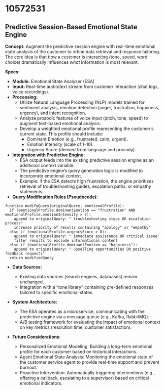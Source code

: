 # 10572531

## Predictive Session-Based Emotional State Engine

**Concept:** Augment the predictive session engine with real-time emotional state analysis of the customer to refine data retrieval and response tailoring. The core idea is that *how* a customer is interacting (tone, speed, word choice) dramatically influences *what* information is most relevant.

**Specs:**

*   **Module:** Emotional State Analyzer (ESA)
*   **Input:** Real-time audio/text stream from customer interaction (chat logs, voice recordings).
*   **Processing:**
    *   Utilize Natural Language Processing (NLP) models trained for sentiment analysis, emotion detection (anger, frustration, happiness, urgency), and intent recognition.
    *   Analyze prosodic features of voice input (pitch, tone, speed) to augment text-based emotional analysis.
    *   Develop a weighted emotional profile representing the customer’s current state. This profile should include:
        *   Dominant Emotion (e.g., frustrated, calm, urgent).
        *   Emotion Intensity (scale of 1-10).
        *   Urgency Score (derived from language and prosody).
*   **Integration with Predictive Engine:**
    *   ESA output feeds into the existing predictive session engine as an additional context variable.
    *   The predictive engine’s query generation logic is modified to incorporate emotional context.
    *   Example: If the ESA detects high frustration, the engine prioritizes retrieval of troubleshooting guides, escalation paths, or empathy statements.
*   **Query Modification Rules (Pseudocode):**

```
function modifyQuery(originalQuery, emotionalProfile):
  if (emotionalProfile.dominantEmotion == "frustration" AND emotionalProfile.emotionIntensity > 7):
    append to originalQuery: " troubleshooting steps OR escalation process"
    increase priority of results containing "apology" or "empathy"
  else if (emotionalProfile.urgencyScore > 8):
    append to originalQuery: " immediate assistance OR critical issue"
    filter results to exclude informational content
  else if (emotionalProfile.dominantEmotion == "happiness"):
    append to originalQuery: " upselling opportunities OR positive feedback requests"
  return modifiedQuery
```

*   **Data Sources:**
    *   Existing data sources (search engines, databases) remain unchanged.
    *   Integration with a “tone library” containing pre-defined responses tailored to specific emotional states.
*   **System Architecture:**
    *   The ESA operates as a microservice, communicating with the predictive engine via a message queue (e.g., Kafka, RabbitMQ).
    *   A/B testing framework for evaluating the impact of emotional context on key metrics (resolution time, customer satisfaction).

*   **Future Considerations:**
    *   Personalized Emotional Modeling: Building a long-term emotional profile for each customer based on historical interactions.
    *   Agent Emotional State Analysis: Monitoring the emotional state of the customer service agent to provide real-time support and prevent burnout.
    *   Proactive Intervention: Automatically triggering interventions (e.g., offering a callback, escalating to a supervisor) based on critical emotional indicators.
